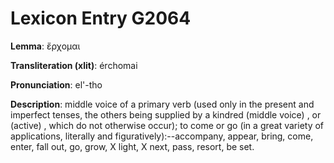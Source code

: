 # Lexicon Entry G2064

**Lemma**: ἔρχομαι

**Transliteration (xlit)**: érchomai

**Pronunciation**: el'-tho

**Description**:
middle voice of a primary verb  (used only in the present and imperfect tenses, the others being  supplied by a kindred (middle voice)               ,    or (active)        ,        which do not otherwise occur); to come or go (in a great variety of applications, literally and  figuratively):--accompany, appear, bring, come, enter, fall out, go, grow, X light, X next, pass, resort, be set.
